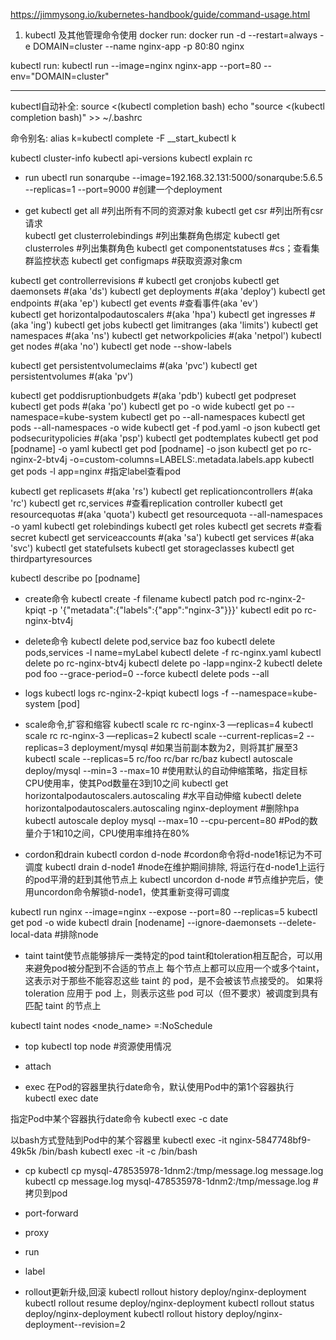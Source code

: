 https://jimmysong.io/kubernetes-handbook/guide/command-usage.html

1. kubectl 及其他管理命令使用
docker run:
docker run -d --restart=always -e DOMAIN=cluster --name nginx-app -p 80:80 nginx

kubectl run:
kubectl run --image=nginx nginx-app --port=80 --env="DOMAIN=cluster"

----------------------------------------------------------------------------------------------------------
kubectl自动补全:
source <(kubectl completion bash)
echo "source <(kubectl completion bash)" >> ~/.bashrc

命令别名:
alias k=kubectl
complete -F __start_kubectl k

kubectl cluster-info
kubectl api-versions
kubectl explain rc

- run
ubectl run sonarqube --image=192.168.32.131:5000/sonarqube:5.6.5 --replicas=1 --port=9000 #创建一个deployment

- get
kubectl get all 	#列出所有不同的资源对象
kubectl get csr     #列出所有csr请求  
kubectl get	clusterrolebindings  #列出集群角色绑定
kubectl get clusterroles #列出集群角色
kubectl get	componentstatuses #cs；查看集群监控状态
kubectl get configmaps #获取资源对象cm

kubectl get	controllerrevisions  #
kubectl get	cronjobs
kubectl get	daemonsets #(aka 'ds')
kubectl get	deployments #(aka 'deploy')
kubectl get	endpoints #(aka 'ep')
kubectl get	events #查看事件(aka 'ev')   
kubectl get	horizontalpodautoscalers #(aka 'hpa')
kubectl get	ingresses #(aka 'ing')
kubectl get	jobs
kubectl get	limitranges (aka 'limits')
kubectl get	namespaces #(aka 'ns')
kubectl get	networkpolicies #(aka 'netpol')
kubectl get	nodes #(aka 'no')
kubectl get node --show-labels

kubectl get	persistentvolumeclaims #(aka 'pvc')
kubectl get	persistentvolumes #(aka 'pv')

kubectl get	poddisruptionbudgets #(aka 'pdb')
kubectl get	podpreset
kubectl get	pods #(aka 'po')
kubectl get po -o wide
kubectl get po --namespace=kube-system
kubectl get po --all-namespaces
kubectl get pods --all-namespaces -o wide
kubectl get -f pod.yaml -o json
kubectl get	podsecuritypolicies #(aka 'psp')
kubectl get	podtemplates
kubectl get pod [podname] -o yaml
kubectl get pod [podname] -o json
kubectl get po rc-nginx-2-btv4j -o=custom-columns=LABELS:.metadata.labels.app
kubectl get pods -l app=nginx  #指定label查看pod

kubectl get	replicasets   #(aka 'rs')
kubectl get	replicationcontrollers  #(aka 'rc')
kubectl get rc,services   #查看replication controller
kubectl get	resourcequotas #(aka 'quota')
kubectl get resourcequota --all-namespaces -o yaml
kubectl get	rolebindings
kubectl get	roles
kubectl get	secrets  #查看secret
kubectl get	serviceaccounts #(aka 'sa')
kubectl get	services   #(aka 'svc')
kubectl get	statefulsets
kubectl get	storageclasses
kubectl get	thirdpartyresources

kubectl describe po [podname] 

- create命令
kubectl create -f filename
kubectl patch pod rc-nginx-2-kpiqt -p '{"metadata":{"labels":{"app":"nginx-3"}}}' 
kubectl edit po rc-nginx-btv4j 

- delete命令
kubectl delete pod,service baz foo
kubectl delete pods,services -l name=myLabel
kubectl delete -f rc-nginx.yaml 
kubectl delete po rc-nginx-btv4j 
kubectl delete po -lapp=nginx-2 
kubectl delete pod foo --grace-period=0 --force
kubectl delete pods --all

- logs
kubectl logs rc-nginx-2-kpiqt 
kubectl logs -f --namespace=kube-system [pod] 

- scale命令,扩容和缩容
kubectl scale rc rc-nginx-3 —replicas=4 
kubectl scale rc rc-nginx-3 —replicas=2
kubectl scale --current-replicas=2 --replicas=3 deployment/mysql  #如果当前副本数为2，则将其扩展至3
kubectl scale --replicas=5 rc/foo rc/bar rc/baz
kubectl autoscale deploy/mysql --min=3 --max=10 #使用默认的自动伸缩策略，指定目标CPU使用率，使其Pod数量在3到10之间
kubectl get horizontalpodautoscalers.autoscaling #水平自动伸缩
kubectl delete horizontalpodautoscalers.autoscaling nginx-deployment  #删除hpa
kubectl autoscale deploy mysql --max=10 --cpu-percent=80 #Pod的数量介于1和10之间，CPU使用率维持在80%

- cordon和drain
kubectl cordon d-node    #cordon命令将d-node1标记为不可调度
kubectl drain d-node1    #node在维护期间排除, 将运行在d-node1上运行的pod平滑的赶到其他节点上
kubectl uncordon d-node  #节点维护完后，使用uncordon命令解锁d-node1，使其重新变得可调度

kubectl run nginx --image=nginx --expose --port=80 --replicas=5
kubectl get pod -o wide
kubectl drain [nodename] --ignore-daemonsets --delete-local-data   #排除node

- taint
taint使节点能够排斥一类特定的pod
taint和toleration相互配合，可以用来避免pod被分配到不合适的节点上
每个节点上都可以应用一个或多个taint，这表示对于那些不能容忍这些 taint 的 pod，是不会被该节点接受的。
如果将 toleration 应用于 pod 上，则表示这些 pod 可以（但不要求）被调度到具有匹配 taint 的节点上

kubectl taint nodes <node_name> <key>=<value>:NoSchedule


- top
kubectl top node  #资源使用情况


- attach
- exec
在Pod的容器里执行date命令，默认使用Pod中的第1个容器执行
kubectl exec <pod-name> date

指定Pod中某个容器执行date命令
kubectl exec <pod-name> -c <container-name> date

以bash方式登陆到Pod中的某个容器里
kubectl exec -it nginx-5847748bf9-49k5k /bin/bash
kubectl exec -it <pod-name> -c <container-name> /bin/bash

- cp
kubectl cp mysql-478535978-1dnm2:/tmp/message.log message.log
kubectl cp message.log mysql-478535978-1dnm2:/tmp/message.log  #拷贝到pod


- port-forward
- proxy
- run
- label

- rollout更新升级,回滚
kubectl rollout history deploy/nginx-deployment
kubectl rollout resume deploy/nginx-deployment
kubectl rollout status deploy/nginx-deployment
kubectl rollout history deploy/nginx-deployment--revision=2  